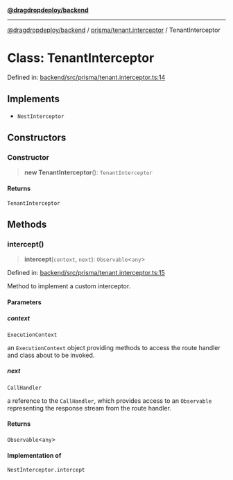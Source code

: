 [**@dragdropdeploy/backend**](../../../README.md)

***

[@dragdropdeploy/backend](../../../README.md) / [prisma/tenant.interceptor](../README.md) / TenantInterceptor

# Class: TenantInterceptor

Defined in: [backend/src/prisma/tenant.interceptor.ts:14](https://github.com/TomKonig/DragDropDeploy/blob/34bfcba72927c691f3e74d05ff86899c58e78bdc/backend/src/prisma/tenant.interceptor.ts#L14)

## Implements

- `NestInterceptor`

## Constructors

### Constructor

> **new TenantInterceptor**(): `TenantInterceptor`

#### Returns

`TenantInterceptor`

## Methods

### intercept()

> **intercept**(`context`, `next`): `Observable`\<`any`\>

Defined in: [backend/src/prisma/tenant.interceptor.ts:15](https://github.com/TomKonig/DragDropDeploy/blob/34bfcba72927c691f3e74d05ff86899c58e78bdc/backend/src/prisma/tenant.interceptor.ts#L15)

Method to implement a custom interceptor.

#### Parameters

##### context

`ExecutionContext`

an `ExecutionContext` object providing methods to access the
route handler and class about to be invoked.

##### next

`CallHandler`

a reference to the `CallHandler`, which provides access to an
`Observable` representing the response stream from the route handler.

#### Returns

`Observable`\<`any`\>

#### Implementation of

`NestInterceptor.intercept`
